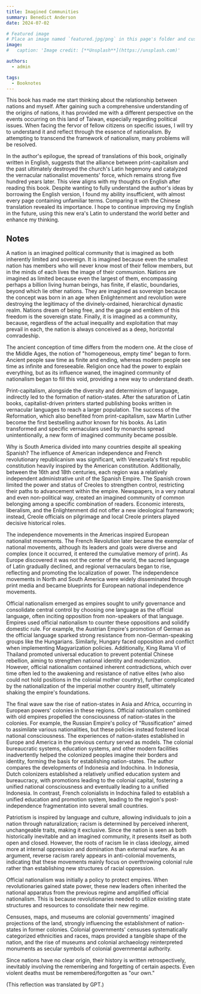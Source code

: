 ```yaml
---
title: Imagined Communities
summary: Benedict Anderson
date: 2024-07-02

# Featured image
# Place an image named `featured.jpg/png` in this page's folder and customize its options here.
image:
#   caption: 'Image credit: [**Unsplash**](https://unsplash.com)'

authors:
  - admin

tags:
  - Booknotes
---
```


This book has made me start thinking about the relationship between nations and myself. After gaining such a comprehensive understanding of the origins of nations, it has provided me with a different perspective on the events occurring on this land of Taiwan, especially regarding political issues. When facing the fervor of fellow citizens on specific issues, I will try to understand it and reflect through the essence of nationalism. By attempting to transcend the framework of nationalism, many problems will be resolved.

In the author's epilogue, the spread of translations of this book, originally written in English, suggests that the alliance between print-capitalism and the past ultimately destroyed the church's Latin hegemony and catalyzed the vernacular nationalist movements' force, which remains strong five hundred years later. This view aligns with my thoughts on English after reading this book. Despite wanting to fully understand the author's ideas by borrowing the English version, I found my ability insufficient, with almost every page containing unfamiliar terms. Comparing it with the Chinese translation revealed its importance. I hope to continue improving my English in the future, using this new era's Latin to understand the world better and enhance my thinking.

## Notes

A nation is an imagined political community that is imagined as both inherently limited and sovereign. It is imagined because even the smallest nation has members who will never know most of their fellow members, but in the minds of each lives the image of their communion. Nations are imagined as limited because even the largest of them, encompassing perhaps a billion living human beings, has finite, if elastic, boundaries, beyond which lie other nations. They are imagined as sovereign because the concept was born in an age when Enlightenment and revolution were destroying the legitimacy of the divinely-ordained, hierarchical dynastic realm. Nations dream of being free, and the gauge and emblem of this freedom is the sovereign state. Finally, it is imagined as a community, because, regardless of the actual inequality and exploitation that may prevail in each, the nation is always conceived as a deep, horizontal comradeship.

The ancient conception of time differs from the modern one. At the close of the Middle Ages, the notion of "homogeneous, empty time" began to form. Ancient people saw time as finite and ending, whereas modern people see time as infinite and foreseeable. Religion once had the power to explain everything, but as its influence waned, the imagined community of nationalism began to fill this void, providing a new way to understand death.

Print-capitalism, alongside the diversity and determinism of language, indirectly led to the formation of nation-states. After the saturation of Latin books, capitalist-driven printers started publishing books written in vernacular languages to reach a larger population. The success of the Reformation, which also benefited from print-capitalism, saw Martin Luther become the first bestselling author known for his books. As Latin transformed and specific vernaculars used by monarchs spread unintentionally, a new form of imagined community became possible.

Why is South America divided into many countries despite all speaking Spanish? The influence of American independence and French revolutionary republicanism was significant, with Venezuela's first republic constitution heavily inspired by the American constitution. Additionally, between the 16th and 18th centuries, each region was a relatively independent administrative unit of the Spanish Empire. The Spanish crown limited the power and status of Creoles to strengthen control, restricting their paths to advancement within the empire. Newspapers, in a very natural and even non-political way, created an imagined community of common belonging among a specific combination of readers. Economic interests, liberalism, and the Enlightenment did not offer a new ideological framework; instead, Creole officials on pilgrimage and local Creole printers played decisive historical roles.

The independence movements in the Americas inspired European nationalist movements. The French Revolution later became the exemplar of national movements, although its leaders and goals were diverse and complex (once it occurred, it entered the cumulative memory of print). As Europe discovered it was not the center of the world, the sacred language of Latin gradually declined, and regional vernaculars began to rise, reflecting and promoting the localization of power. The independence movements in North and South America were widely disseminated through print media and became blueprints for European national independence movements.

Official nationalism emerged as empires sought to unify governance and consolidate central control by choosing one language as the official language, often inciting opposition from non-speakers of that language. Empires used official nationalism to counter these oppositions and solidify domestic rule. For example, the Austrian Empire's promotion of German as the official language sparked strong resistance from non-German-speaking groups like the Hungarians. Similarly, Hungary faced opposition and conflict when implementing Magyarization policies. Additionally, King Rama VI of Thailand promoted universal education to prevent potential Chinese rebellion, aiming to strengthen national identity and modernization. However, official nationalism contained inherent contradictions, which over time often led to the awakening and resistance of native elites (who also could not hold positions in the colonial mother country), further complicated by the nationalization of the imperial mother country itself, ultimately shaking the empire's foundations.

The final wave saw the rise of nation-states in Asia and Africa, occurring in European powers' colonies in these regions. Official nationalism combined with old empires propelled the consciousness of nation-states in the colonies. For example, the Russian Empire's policy of "Russification" aimed to assimilate various nationalities, but these policies instead fostered local national consciousness. The experiences of nation-states established in Europe and America in the previous century served as models. The colonial bureaucratic systems, education systems, and other modern facilities inadvertently helped the colonized peoples imagine their borders and identity, forming the basis for establishing nation-states. The author compares the developments of Indonesia and Indochina. In Indonesia, Dutch colonizers established a relatively unified education system and bureaucracy, with promotions leading to the colonial capital, fostering a unified national consciousness and eventually leading to a unified Indonesia. In contrast, French colonialists in Indochina failed to establish a unified education and promotion system, leading to the region's post-independence fragmentation into several small countries.

Patriotism is inspired by language and culture, allowing individuals to join a nation through naturalization; racism is determined by perceived inherent, unchangeable traits, making it exclusive. Since the nation is seen as both historically inevitable and an imagined community, it presents itself as both open and closed. However, the roots of racism lie in class ideology, aimed more at internal oppression and domination than external warfare. As an argument, reverse racism rarely appears in anti-colonial movements, indicating that these movements mainly focus on overthrowing colonial rule rather than establishing new structures of racial oppression.

Official nationalism was initially a policy to protect empires. When revolutionaries gained state power, these new leaders often inherited the national apparatus from the previous regime and amplified official nationalism. This is because revolutionaries needed to utilize existing state structures and resources to consolidate their new regime.

Censuses, maps, and museums are colonial governments' imagined projections of the land, strongly influencing the establishment of nation-states in former colonies. Colonial governments' censuses systematically categorized ethnicities and races, maps provided a tangible shape of the nation, and the rise of museums and colonial archaeology reinterpreted monuments as secular symbols of colonial governmental authority.

Since nations have no clear origin, their history is written retrospectively, inevitably involving the remembering and forgetting of certain aspects. Even violent deaths must be remembered/forgotten as "our own."

(This reflection was translated by GPT.)